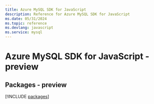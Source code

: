```yaml
---
title: Azure MySQL SDK for JavaScript
description: Reference for Azure MySQL SDK for JavaScript
ms.date: 05/31/2024
ms.topic: reference
ms.devlang: javascript
ms.service: mysql
---
```

# Azure MySQL SDK for JavaScript - preview
## Packages - preview
[!INCLUDE [packages](mysql-index.md)]